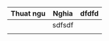 | Thuat ngu | Nghia  | dfdfd |
| --------- | ------ | ----- |
|           | sdfsdf |       |
|           |        |       |

